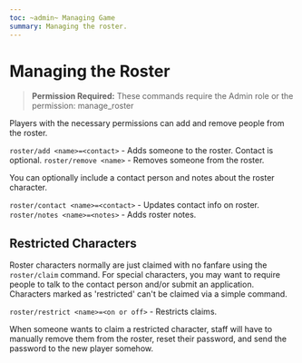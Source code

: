 ```yaml
---
toc: ~admin~ Managing Game
summary: Managing the roster.
---
```

# Managing the Roster

> **Permission Required:** These commands require the Admin role or the permission: manage\_roster

Players with the necessary permissions can add and remove people from the roster.

`roster/add <name>=<contact>` - Adds someone to the roster.  Contact is optional.
`roster/remove <name>` - Removes someone from the roster.

You can optionally include a contact person and notes about the roster character.

`roster/contact <name>=<contact>` - Updates contact info on roster.  
`roster/notes <name>=<notes>` - Adds roster notes.

## Restricted Characters

Roster characters normally are just claimed with no fanfare using the `roster/claim` command.  For special characters, you may want to require people to talk to the contact person and/or submit an application.  Characters marked as 'restricted' can't be claimed via a simple command.

`roster/restrict <name>=<on or off>` - Restricts claims.

When someone wants to claim a restricted character, staff will have to manually remove them from the roster, reset their password, and send the password to the new player somehow.